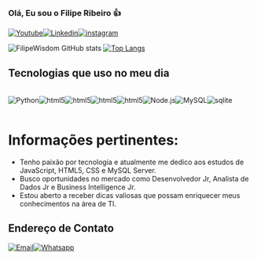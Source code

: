 ### Olá, Eu sou o Filipe Ribeiro 👍
[![Youtube](https://img.shields.io/badge/YouTube-FF0000?style=for-the-badge&logo=youtube&logoColor=white)](https://www.youtube.com/watch?v=3QzH8j8ey1U)[![Linkedin](https://img.shields.io/badge/LinkedIn-0077B5?style=for-the-badge&logo=linkedin&logoColor=white)](https://www.linkedin.com/in/filipe-pinto-a3401418a/)[![instagram](https://img.shields.io/badge/Instagram-E4405F?style=for-the-badge&logo=instagram&logoColor=white)](https://www.instagram.com/filipewisdom/)

![FilipeWisdom GitHub stats](https://github-readme-stats.vercel.app/api?username=FilipeWisdom&show_icons=true&theme=gruvbox)
[![Top Langs](https://github-readme-stats.vercel.app/api/top-langs/?username=FilipeWisdom)](https://github.com/anuraghazra/github-readme-stats)

## Tecnologias que uso no meu dia 
<div style="display: inline_block"><br/>
<img align="center"alt="Python" src="https://img.shields.io/badge/Python-14354C?style=for-the-badge&logo=python&logoColor=white" /><img align="center"alt="html5"src="https://img.shields.io/badge/JavaScript-F7DF1E?style=for-the-badge&logo=javascript&logoColor=black" /><img align="center"alt="html5" src="https://img.shields.io/badge/HTML5-E34F26?style=for-the-badge&logo=html5&logoColor=white"/><img align="center"alt="html5" src="https://img.shields.io/badge/CSS3-1572B6?style=for-the-badge&logo=css3&logoColor=white"/><img align="center"alt="html5" src="https://img.shields.io/badge/C%2B%2B-00599C?style=for-the-badge&logo=c%2B%2B&logoColor=white"/><img align="center"alt="Node.js" src="https://img.shields.io/badge/Node.js-43853D?style=for-the-badge&logo=node.js&logoColor=white"><img align="center"alt="MySQL" src="https://img.shields.io/badge/MySQL-00000F?style=for-the-badge&logo=mysql&logoColor=white" /><img align="center"alt="sqlite" src="https://img.shields.io/badge/SQLite-07405E?style=for-the-badge&logo=sqlite&logoColor=white"/>
</div><br>

# Informações pertinentes:

- Tenho paixão por tecnologia e atualmente me dedico aos estudos de JavaScript, HTML5, CSS e MySQL Server.<br/>
- Busco oportunidades no mercado como Desenvolvedor Jr, Analista de Dados Jr e Business Intelligence Jr.<br/>
- Estou aberto a receber dicas valiosas que possam enriquecer meus conhecimentos na área de TI.<br/>

## Endereço de Contato

[![Email](https://img.shields.io/badge/Gmail-D14836?style=for-the-badge&logo=gmail&logoColor=white)](https://mail.google.com/mail/u/0/#inbox)[![Whatsapp](https://img.shields.io/badge/WhatsApp-25D366?style=for-the-badge&logo=whatsapp&logoColor=white)](https://web.whatsapp.com/)


